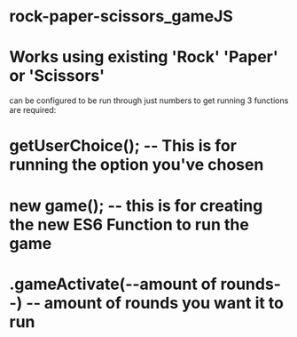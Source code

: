 # rock-paper-scissors_gameJS

# Works using existing 'Rock' 'Paper' or 'Scissors'
can be configured to be run through just numbers 
 to get running 3 functions are required:
# getUserChoice(); -- This is for running the option you've chosen 
# new game(); -- this is for creating the new ES6 Function to run the game
# .gameActivate(--amount of rounds--) -- amount of rounds you want it to run
